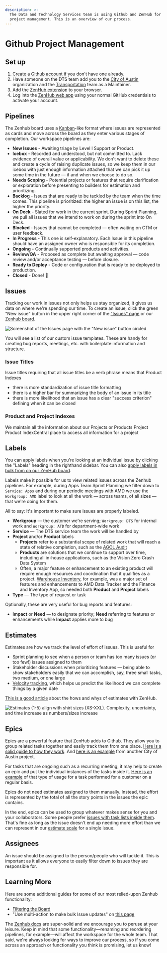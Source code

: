 ```yaml
---
description: >-
  The Data and Technology Services team is using Github and ZenHub for agile
  project management. This is an overview of our process.
---
```


# Github Project Management

## Set up

1. [Create a Github account](https://github.com/join) if you don't have one already.
2. Have someone on the DTS team add you to the [City of Austin](https://github.com/cityofaustin) organization and the [Transportation](https://github.com/orgs/cityofaustin/teams/transportation) team as a Maintainer.
3. Add the [ZenHub extension](https://www.zenhub.com/extension) to your browser.
4. Log into the [ZenHub web app](http://app.zenhub.com/) using your normal GitHub credentials to activate your account. 

## Pipelines

The Zenhub board uses a [Kanban](https://en.wikipedia.org/wiki/Kanban_board)-like format where issues are represented as cards and move across the board as they enter various stages of completion. Our workspace pipelines are:

* **New Issues** - Awaiting triage by Level I Support or Product. 
* **Icebox** - Recorded and understood, but not committed to. Lack evidence of overall value or applicability. We don't want to delete these and create a cycle of raising duplicate issues, so we keep them in our icebox with just enough information attached that we can pick it up some time in the future — if and when we choose to do so.
* **Needs Scoping** - Potential projects or features that require clarification or exploration before presenting to builders for estimation and prioritizing.
* **Backlog** - Issues that are ready to be tackled by the team when the time comes. This pipeline is prioritized: the higher an issue is on this list, the higher the priority. 
* **On Deck** - Slated for work in the current sprint. During Sprint Planning, we pull all issues that we intend to work on during the sprint into On Deck.
* **Blocked** - Issues that cannot be completed — often waiting on CTM or user feedback.
* **In Progress** - This one is self-explanatory. Each Issue in this pipeline should have an assigned owner who is responsible for its completion.
* **Ongoing** - Continually supported products and activities.
* **Review/QA** - Proposed as complete but awaiting approval  — code review and/or acceptance testing — before closure. 
* **Ready to Deploy** - Code or configuration that is ready to be deployed to production. 
* **Closed** - Done! 🙌

## Issues

Tracking our work in issues not only helps us stay organized, it gives us data on where we're spending our time. To create an issue, click the green "New issue" button in the upper right corner of the ["Issues" page](https://github.com/cityofaustin/atd-data-tech/issues) or our [Zenhub board](https://github.com/cityofaustin/atd-data-tech#zenhub).

![Screenshot of the Issues page with the &quot;New issue&quot; button circled. ](https://github.com/cityofaustin/atd-data-tech/raw/master/images/Create-new-issue.png?raw=true)

You will see a list of our custom issue templates. These are handy for creating bug reports, meetings, etc. with boilerplate information and structure.

### Issue Titles

Issue titles requiring that all issue titles be a verb phrase means that Product Indexes

* there is more standardization of issue title formatting
* there is a higher bar for summarizing the body of an issue in its title
* there is more likelihood that an issue has a clear "success criterion" defining when it can be closed

### Product and Project Indexes

We maintain all the information about our Projects or Products Project Product IndexCentral place to access all information for a project

## Labels

You can apply labels when you're looking at an individual issue by clicking the "Labels" heading in the righthand sidebar. You can also [apply labels in bulk from on our ZenHub board](https://www.zenhub.com/blog/task-board-bulk-actions/).

Labels make it possible for us to view related issues across the Zenhub pipelines. For example, during Apps Team Sprint Planning we filter down to  `Service: Apps` and during our periodic meetings with AMD we use the `Workgroup: AMD` label to look at all the work — across teams, of all sizes — that we're doing for them. 

All to say: It's important to make sure issues are properly labeled. 

* **Workgroup** — the customer we're serving; `Workgroup: DTS` for internal work and `Workgroup: ATD` for department-wide work
* **Service** — The DTS service team the work will be handled by
* **Project**  and/or **Product** labels
  * **Projects** refer to a substantial scope of related work that will reach a state of relative completion, such as the [AGOL Audit](https://github.com/cityofaustin/atd-data-tech/issues/253) 
  * **Products** are solutions that we continue to support over time, including all in-house applications, such as the Vision Zero Crash Data System
  * Often, a major feature or enhancement to an existing product will require enough resources and coordination that it qualifies as a project. [Warehouse Inventory](https://github.com/cityofaustin/atd-data-tech/issues/20), for example, was a major set of features and enhancements to AMD Data Tracker and the Finance and Inventory App, so needed both **Product** and **Project** labels 
* **Type** — The type of request or task 

Optionally, these are very useful for bug reports and features:

* **Impact** or **Need** — to designate priority; **Need** referring to features or enhancements while **Impact** applies more to bug

## Estimates

Estimates are how we track the level of effort of issues. This is useful for

* Sprint planning to see when a person or team has too many issues \(or too few!\) issues assigned to them
* Stakeholder discussions when prioritizing features — being able to show stakeholders easily that we can accomplish, say, three small tasks, two medium, or one large
* [Velocity tracking](https://www.zenhub.com/blog/track-your-speed-of-work-with-agile-velocity-charts/), which helps us predict the likelihood we can complete things by a given date

[This is a good article](https://help.zenhub.com/support/solutions/articles/43000010347-estimate-work-using-story-points) about the hows and whys of estimates with ZenHub.

![Estimates \(1-5\) align with shirt sizes \(XS-XXL\). Complexity, uncertainty, and time increase as numbers/sizes increase](https://github.com/cityofaustin/atd-data-tech/raw/master/images/Relative-estimates.png)

## Epics

Epics are a powerful feature that ZenHub adds to Github. They allow you to group related tasks together and easily track them from one place. [Here is a solid guide to how they work](https://www.zenhub.com/blog/working-with-epics-in-github/). And [here is an example](https://github.com/cityofaustin/techstack/issues/1215) from another City of Austin project.

For tasks that are ongoing such as a recurring meeting, it may help to create an epic and put the individual instances of the tasks inside it. [Here is an example](https://github.com/cityofaustin/atd-geospatial/issues/4) of that type of usage for a task performed for a customer on a regular basis.

Epics do not need estimates assigned to them manually. Instead, the effort is represented by the total of all the story points in the issues the epic contains.

In the end, epics can be used to group whatever makes sense for you and your collaborators. Some people prefer [issues with task lists inside them](https://github.com/cityofaustin/techstack/issues/616). That's fine as long as the issue doesn't end up needing more effort than we can represent in our [estimate scale](https://github.com/cityofaustin/atd-data-tech/wiki/Project-Management:-Github-and-ZenHub-Basics#estimates) for a single issue.

## Assignees

An issue should be assigned to the person/people who will tackle it. This is important as it allows everyone to easily filter down to issues they are responsible for.

## Learning More

Here are some additional guides for some of our most relied-upon Zenhub functionality:

* [Filtering the Board](https://help.zenhub.com/support/solutions/articles/43000498508--filtering-the-board)
* "Use multi-action to make bulk Issue updates" on [this page](https://help.zenhub.com/support/solutions/articles/43000031098-get-to-know-board-features-and-functionality)

The [Zenhub docs](https://help.zenhub.com/support/home) are super-solid and we encourage you to peruse at your leisure. Keep in mind that some functionality—renaming and reordering pipelines, for example—will affect the workspace for the whole team. That said, we're always looking for ways to improve our process, so if you come across an approach or functionality you think is promising, let us know!

